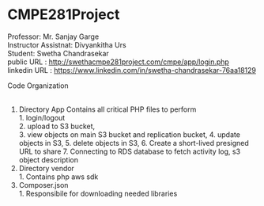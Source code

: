 # CMPE281Project
Professor: Mr. Sanjay Garge <br>
Instructor Assistnat: Divyankitha Urs <br>
Student: Swetha Chandrasekar <br>
public URL : http://swethacmpe281project.com/cmpe/app/login.php <br>
linkedin URL : https://www.linkedin.com/in/swetha-chandrasekar-76aa18129 <br>

Code Organization <br><br>
1. Directory App
	Contains all critical PHP files to perform <br>
		1. login/logout <br>
		2. upload to S3 bucket, <br> 
		3. view objects on main S3 bucket and replication bucket, 
		4. update objects in S3,
		5. delete objects in S3,
		6. Create a short-lived presigned URL to share
		7. Connecting to RDS database to fetch activity log, s3 object description
2. Directory vendor<br>
		1. Contains php aws sdk <br>
3. Composer.json <br>
		1. Responsibile for downloading needed libraries <br>
